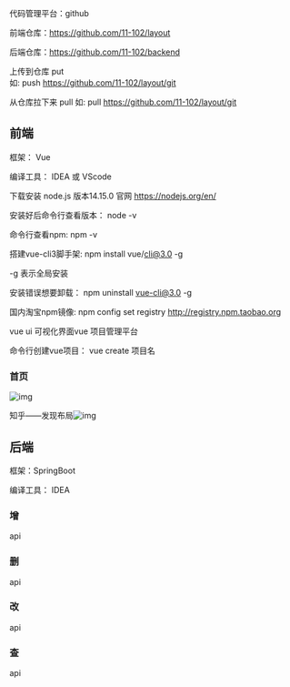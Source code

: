 代码管理平台：github  

前端仓库：https://github.com/11-102/layout

后端仓库：https://github.com/11-102/backend

上传到仓库 put  
如:  push  https://github.com/11-102/layout/git

从仓库拉下来 pull 
如:  pull  https://github.com/11-102/layout/git

## 前端

框架： Vue 

编译工具： IDEA  或 VScode

下载安装 node.js   版本14.15.0    官网 https://nodejs.org/en/

安装好后命令行查看版本：      node -v     

命令行查看npm:              npm  -v

搭建vue-cli3脚手架:     npm install vue/cli@3.0  -g 

-g 表示全局安装  

安装错误想要卸载：  npm uninstall vue-cli@3.0  -g 

国内淘宝npm镜像:   npm config set registry http://registry.npm.taobao.org

vue ui     可视化界面vue 项目管理平台

命令行创建vue项目：         vue  create  项目名

### 首页

![img](https://docimg5.docs.qq.com/image/BQnxphWMufiiS8Ff1QCV_A?w=1030&h=443)            

知乎——发现布局![img](https://docimg7.docs.qq.com/image/pS0n-XKKC2mTtN2digxCTw?w=1110&h=593)            

## 后端

框架：SpringBoot   

编译工具： IDEA  

### 增

api

### 删

api

### 改

api

### 查

api
